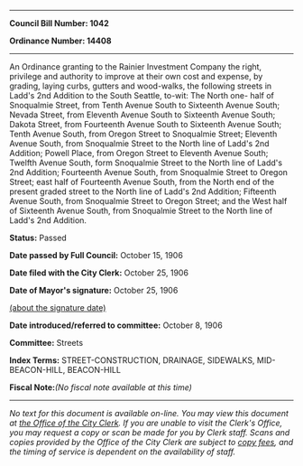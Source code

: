 

********

**Council Bill Number: 1042**
   
**Ordinance Number: 14408**
********

 An Ordinance granting to the Rainier Investment Company the right, privilege and authority to improve at their own cost and expense, by grading, laying curbs, gutters and wood-walks, the following streets in Ladd's 2nd Addition to the South Seattle, to-wit: The North one- half of Snoqualmie Street, from Tenth Avenue South to Sixteenth Avenue South; Nevada Street, from Eleventh Avenue South to Sixteenth Avenue South; Dakota Street, from Fourteenth Avenue South to Sixteenth Avenue South; Tenth Avenue South, from Oregon Street to Snoqualmie Street; Eleventh Avenue South, from Snoqualmie Street to the North line of Ladd's 2nd Addition; Powell Place, from Oregon Street to Eleventh Avenue South; Twelfth Avenue South, form Snoqualmie Street to the North line of Ladd's 2nd Addition; Fourteenth Avenue South, from Snoqualmie Street to Oregon Street; east half of Fourteenth Avenue South, from the North end of the present graded street to the North line of Ladd's 2nd Addition; Fifteenth Avenue South, from Snoqualmie Street to Oregon Street; and the West half of Sixteenth Avenue South, from Snoqualmie Street to the North line of Ladd's 2nd Addition.

**Status:** Passed
   
**Date passed by Full Council:** October 15, 1906
   
**Date filed with the City Clerk:** October 25, 1906
   
**Date of Mayor's signature:** October 25, 1906
   
[(about the signature date)](/~public/approvaldate.htm)
   
   
   
**Date introduced/referred to committee:** October 8, 1906
   
**Committee:** Streets
   
   
**Index Terms:** STREET-CONSTRUCTION, DRAINAGE, SIDEWALKS, MID-BEACON-HILL, BEACON-HILL

**Fiscal Note:**_(No fiscal note available at this time)_
********

_No text for this document is available on-line. You may view this document at [the Office of the City Clerk](http://www.seattle.gov/leg/clerk/contactUs.htm). If you are unable to visit the Clerk's Office, you may request a copy or scan be made for you by Clerk staff. Scans and copies provided by the Office of the City Clerk are subject to [copy fees](http://clerk.seattle.gov/~public/clerkfees.htm), and the timing of service is dependent on the availability of staff._

